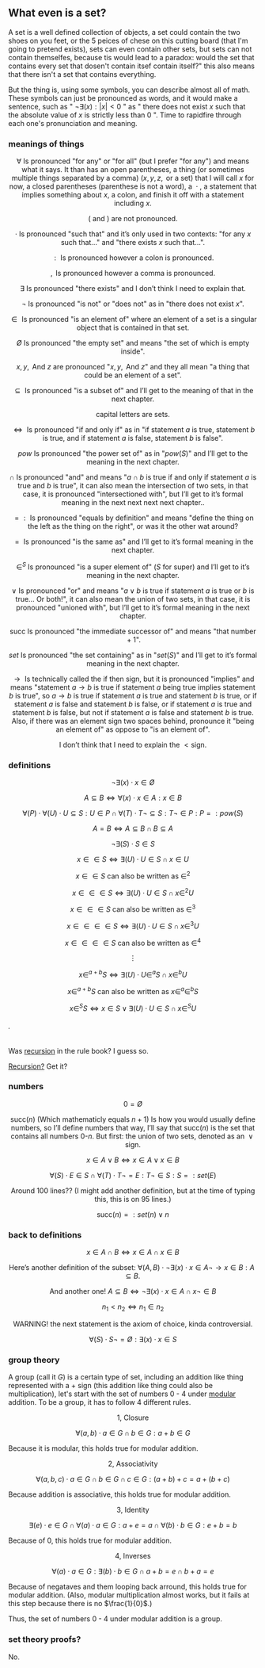 ## What even is a set?

A set is a well defined collection of objects, a set could contain the two shoes on you feet, or the $5$ peices of chese on this cutting board (that I'm going to pretend exists), sets can even contain other sets, but sets can not contain themselfes, because tis would lead to a paradox: would the set that contains every set that dosen't contain itsef contain itself?" this also means that there isn't a set that contains everything.

But the thing is, using some symbols, you can describe almost all of math. These symbols can just be pronounced as words, and it would make a sentence, such as " $¬ \exists (x): |x| < 0$ " as " there does not exist $x$ such that the absolute value of $x$ is strictly less than $0$ ". Time to rapidfire through each one's pronunciation and meaning.

### meanings of things

$$ ∀ \text{ Is pronounced "for any" or "for all" (but I prefer "for any") and means what it says. It than has an open parentheses, a thing (or sometimes multiple things separated by a comma) (} x, y, z, \text{ or a set) that I will call } x \text{ for now, a closed parentheses (parenthese is not a word), a } \cdot \text{, a statement that implies something about } x \text{, a colon, and finish it off with a statement including } x. $$

$$ ( \text{ and } ) \text{ are not pronounced.} $$

$$ \cdot \text{ Is pronounced "such that" and it's only used in two contexts: "for any } x \text{ such that..." and "there exists } x \text{ such that...".} $$

$$ : \text{ Is pronounced however a colon is pronounced.} $$

$$ , \text{ Is pronounced however a comma is pronounced.} $$

$$ \exists \text{ Is pronounced "there exists" and I don't think I need to explain that.} $$

$$ ¬ \text{ Is pronounced "is not" or "does not" as in "there does not exist } x \text{".} $$

$$ \in \text{ Is pronounced "is an element of" where an element of a set is a singular object that is contained in that set.} $$

$$ Ø \text{ Is pronounced "the empty set" and means "the set of which is empty inside".} $$

$$ x, y, \text{ And } z \text{ are pronounced "} x, y, \text{ And } z \text{" and they all mean "a thing that could  be an element of a set".} $$

$$ ⊆ \text{ Is pronounced "is a subset of" and I'll get to the meaning of that in the next chapter.} $$

$$ \text{capital letters are sets.} $$

$$ \iff \text{ Is pronounced "if and only if" as in "if statement } a \text{ is true, statement } b \text{ is true, and if statement } a \text{ is false, statement } b \text{ is false".} $$

$$ pow \text{ Is pronounced "the power set of" as in "} pow(S) \text{" and I'll get to the meaning in the next chapter.} $$

$$ ∩ \text{ Is pronounced "and" and means "} a ∩ b \text{ is true if and only if statement } a \text{ is true and } b \text{ is true", it can also mean the intersection of two sets, in that case, it is pronounced "intersectioned with", but I'll get to it's formal meaning in the next next next next chapter..} $$

$$ = : \text{ Is pronounced "equals by definition" and means "define the thing on the left as the thing on the right", or was it the other wat around?} $$

$$ = \text{ Is pronounced "is the same as" and I'll get to it's formal meaning in the next chapter.} $$

$$ \in^S \text{ Is pronounced "is a super element of" (} S \text{ for super) and I'll get to it's meaning in the next chapter.} $$

$$ ∨ \text{ Is pronounced "or" and means "} a ∨ b \text{ is true if statement } a \text{ is true or } b \text{ is true... Or both!", it can also mean the union of two sets, in that case, it is pronounced "unioned with", but I'll get to it's formal meaning in the next chapter.} $$

$$ \text{succ Is pronounced "the immediate successor of" and means "that number } + 1 \text{".} $$

$$ set \text{ Is pronounced "the set containing" as in "} set(S) \text{" and I'll get to it's formal meaning in the next chapter.} $$

$$ → \text{ Is technically called the if then sign, but it is pronounced "implies" and means "statement } a → b \text{ is true if statement } a \text{ being true implies statement } b \text{ is true", so } a → b \text{ is true if statement } a \text{ is true and statement } b \text{ is true, or if statement } a \text{ is false and statement } b \text{ is false, or if statement } a \text{ is true and statement } b \text{ is false, but not if statement } a \text{ is false and statement } b \text{ is true. Also, if there was an element sign two spaces behind, pronounce it "being an element of" as oppose to  "is an element of".} $$

$$ \text{I don't think that I need to explain the } < \text{sign.} $$

### definitions

$$ ¬ \exists (x) \cdot x \in Ø $$

$$ A ⊆ B \iff ∀(x) \cdot x \in A: x \in B $$

$$ ∀(P) \cdot ∀(U) \cdot U ⊆ S: U \in P ∩ ∀(T) \cdot T ¬ ⊆ S: T ¬ \in P: P = : pow(S) $$

$$ A = B \iff A ⊆ B ∩ B ⊆ A $$

$$ ¬ \exists (S) \cdot S \in S $$

$$ x \in \in S \iff \exists (U) \cdot U \in S ∩ x \in U $$

$$ x \in \in S \text{ can also be written as } \in^2 $$

$$ x \in \in \in S \iff \exists (U) \cdot U \in S ∩ x \in^2 U $$

$$ x \in \in \in S \text{ can also be written as } \in^3 $$

$$ x \in \in \in \in S \iff \exists (U) \cdot U \in S ∩ x \in^3 U $$

$$ x \in \in \in \in S \text{ can also be written as } \in^4 $$

$$ \vdots $$

$$ x \in^{a + b} S \iff \exists (U) \cdot U \in^a S ∩ x \in^b U $$

$$ x \in^{a + b} S \text{ can also be written as } x \in^a \in^b S $$

$$ x \in^S S \iff x \in S ∨ \exists (U) \cdot U \in S ∩ x \in^S U $$

###### .

Was [recursion](https://silaspe.github.io/maths/set_theory.html#_1) in the rule book? I guess so.

[Recursion?](https://silaspe.github.io/maths/set_theory.html#_1) Get it?

### numbers

$$ 0 = Ø $$

$$ \text{succ} (n) \text{ (Which mathematicly equals } n + 1 \text{) Is how you would usually define numbers, so I'll define numbers that way, I'll say that succ} (n) \text{ is the set that contains all numbers } 0 \text{-} n \text{. But first: the union of two sets, denoted as an } ∨ \text{ sign.} $$

$$ x \in A ∨ B \iff x \in A ∨ x \in B $$

$$ ∀(S) \cdot E \in S ∩ ∀(T) \cdot T ¬= E: T ¬ \in S: S = : set(E) $$

$$ \text{Around } 100 \text{ lines?? (I might add another definition, but at the time of typing this, this is on } 95 \text{ lines.)} $$

$$ \text{succ} (n) = : set(n) ∨ n $$

### back to definitions

$$ x \in A ∩ B \iff x \in A ∩ x \in B $$

$$ \text{Here's another definition of the subset: } ∀(A, B) \cdot ¬ \exists (x) \cdot x \in A ¬ → x \in B: A ⊆ B. $$

$$ \text{And another one! } A ⊆ B \iff ¬ \exists (x) \cdot x \in A ∩ x ¬ \in B $$

$$ n_1 < n_2 \iff n_1 \in n_2 $$

$$ \text{WARNING! the next statement is the axiom of choice, kinda controversial.} $$

$$ ∀(S) \cdot S ¬= Ø: \exists (x) \cdot x \in S $$

### group theory

A group (call it $G$) is a certain type of set, including an addition like thing represented with a $+$ sign (this addition like thing could also be multiplication), let's start with the set of numbers $0$ - $4$ under [modular](https://silaspe.github.io/maths/mod.html) addition. To be a group, it has to follow $4$ different rules.

$$ 1 \text{, Closure} $$

$$ ∀(a, b) \cdot a \in G ∩ b \in G: a + b \in G $$

Because it is modular, this holds true for modular addition.

$$ 2 \text{, Associativity} $$

$$ ∀(a, b, c) \cdot a \in G ∩ b \in G ∩ c \in G: (a + b) + c = a + (b + c) $$

Because addition is associative, this holds true for modular addition.

$$ 3 \text{, Identity} $$

$$ \exists (e) \cdot e \in G ∩ ∀(a) \cdot a \in G: a + e = a ∩ ∀(b) \cdot b \in G: e + b = b $$

Because of $0$, this holds true for modular addition.

$$ 4 \text{, Inverses} $$

$$ ∀(a) \cdot a \in G: \exists (b) \cdot b \in G ∩ a + b = e ∩ b + a = e $$

Because of negataves and them looping back arround, this holds true for modular addition. (Also, modular multiplication almost works, but it fails at this step because there is no $\frac{1}{0}$.)

Thus, the set of numbers $0$ - $4$ under modular addition is a group.

### set theory proofs?

No.
